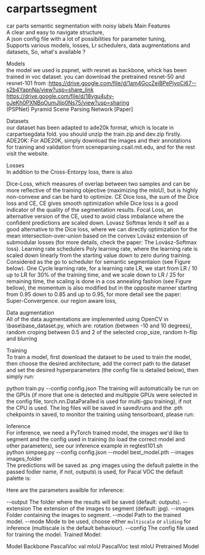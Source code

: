 # carpartssegment
car parts semantic segmentation with noisy labels
Main Features  
A clear and easy to navigate structure,  
A json config file with a lot of possibilities for parameter tuning,  
Supports various models, losses, Lr schedulers, data augmentations and datasets,
So, what's available ?



Models  
the model we used is pspnet, with resnet as backbone, whick has been trained in voc dataset. you can download 
the pretrained resnet-50 and resnet-101 from :https://drive.google.com/file/d/1am4GccZeiBPePjyoCi67--s2b4YapnNa/view?usp=share_link  
https://drive.google.com/file/d/18vgu4uty-oJeKh0PXNBqOumJlip0Ns75/view?usp=sharing  
(PSPNet) Pyramid Scene Parsing Network [Paper]



Datasets  
our dataset has been adapted to ade20k format, which is locate in carpartsegdata fold. you should unzip the train.zip and dev.zip firstly.
ADE20K: For ADE20K, simply download the images and their annotations for training and validation from sceneparsing.csail.mit.edu, and for the rest visit the website.



Losses  
In addition to the Cross-Entorpy loss, there is also  

Dice-Loss, which measures of overlap between two samples and can be more reflective of the training objective (maximizing the mIoU), but is highly non-convexe and can be hard to optimize.
CE Dice loss, the sum of the Dice loss and CE, CE gives smooth optimization while Dice loss is a good indicator of the quality of the segmentation results.
Focal Loss, an alternative version of the CE, used to avoid class imbalance where the confident predictions are scaled down.
Lovasz Softmax lends it self as a good alternative to the Dice loss, where we can directly optimization for the mean intersection-over-union based on the convex Lovász extension of submodular losses (for more details, check the paper: The Lovász-Softmax loss).
Learning rate schedulers
Poly learning rate, where the learning rate is scaled down linearly from the starting value down to zero during training. Considered as the go to scheduler for semantic segmentaion (see Figure below).
One Cycle learning rate, for a learning rate LR, we start from LR / 10 up to LR for 30% of the training time, and we scale down to LR / 25 for remaining time, the scaling is done in a cos annealing fashion (see Figure bellow), the momentum is also modified but in the opposite manner starting from 0.95 down to 0.85 and up to 0.95, for more detail see the paper: Super-Convergence.
our region aware loss, 



Data augmentation  
All of the data augmentations are implemented using OpenCV in \base\base_dataset.py, which are: rotation (between -10 and 10 degrees), random croping between 0.5 and 2 of the selected crop_size, random h-flip and blurring



Training  
To train a model, first download the dataset to be used to train the model, then choose the desired architecture, add the correct path to the dataset and set the desired hyperparameters (the config file is detailed below), then simply run:

python train.py --config config.json
The training will automatically be run on the GPUs (if more that one is detected and multipple GPUs were selected in the config file, torch.nn.DataParalled is used for multi-gpu training), if not the CPU is used. The log files will be saved in saved\runs and the .pth chekpoints in saved\, to monitor the training using tensorboard, please run:



Inference  
For inference, we need a PyTorch trained model, the images we'd like to segment and the config used in training (to load the correct model and other parameters),
see our inference example in regtest101.sh  
python simpseg.py --config config.json --model best_model.pth --images images_folder  
The predictions will be saved as .png images using the default palette in the passed fodler name, if not, outputs\ is used, for Pacal VOC the default palette is:


Here are the parameters availble for inference:  

--output       The folder where the results will be saved (default: outputs).
--extension    The extension of the images to segment (default: jpg).
--images       Folder containing the images to segment.
--model        Path to the trained model.
--mode         Mode to be used, choose either `multiscale` or `sliding` for inference (multiscale is the default behaviour).
--config       The config file used for training the model.
Trained Model:

Model	Backbone	PascalVoc val mIoU	PascalVoc test mIoU	Pretrained Model
